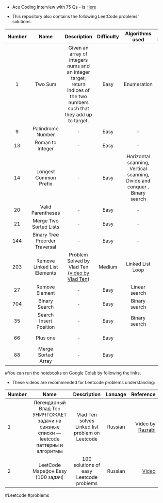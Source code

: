 * Ace Coding Interview with 75 Qs - is [Here](https://github.com/BISH0808/Leetcode_problems/tree/main/Leetcode75)

* This repository also contains the following LeetCode problems' solutions:

| Number        | Name                             | Description        |  Difficulty        |  Algorithms used        |  Online Notebook |  Tags | Leetcode adress|
|:-----------:|:--------------------------------:|:------------------:|:------------------:|:-----------------------:|:-----------------:|:---------------:|:---------------:|
|  1            |      Two Sum                     |  Given an array of integers nums and an integer target, return indices of the two numbers such that they add up to target.       |  Easy     | Enumeration          | [My Notebook](https://colab.research.google.com/github/BISH0808/Leetcode_problems/blob/main/Problem_1_Two_Sum.ipynb) |   | |
|  9            |      Palindrome Number           |  -        |  Easy                       | -          |[My Notebook](https://colab.research.google.com/github/BISH0808/Leetcode_problems/blob/main/Problem_9_Palindrome_Number.ipynb) | |  |  |
|  13            |      Roman to Integer  |  -             |  Easy           | -         |[My Notebook](https://colab.research.google.com/github/BISH0808/Leetcode_problems/blob/main/Problem_13_Roman_to_Integer.ipynb) |   | 
|  14            |      Longest Common Prefix    |  -                 |  Easy     | Horizontal scanning, Vertical scanning, Divide and conquer , Binary search         |[My Notebook](https://colab.research.google.com/github/BISH0808/Leetcode_problems/blob/main/Problem_14_Longest_Common_Prefix.ipynb) |   |  |
|  20            |      Valid Parentheses        |  -               |  Easy             | -        |[My Notebook](https://colab.research.google.com/github/BISH0808/Leetcode_problems/blob/main/Problem_14_Longest_Common_Prefix.ipynb) |   |  |
|  21            |      Merge Two Sorted Lists        |  -              |  Easy              | -         |[My Notebook](https://colab.research.google.com/github/BISH0808/Leetcode_problems/blob/main/Problem_21_Merge_Two_Sorted_Lists.ipynb) |  |  |
|  144            |       Binary Tree Preorder Traversal        |  -            |  Easy                | -         |[My Notebook](https://colab.research.google.com/github/BISH0808/Leetcode_problems/blob/main/Problem_144_Binary_Tree_Preorder_Traversal.ipynb) |  | |
|  203            |       Remove Linked List Elements        |  Problem Solved by Vlad Ten ([video by Vlad Ten](https://www.youtube.com/watch?v=b6-_GVGrgzw&list=PLdrkFH5HIVuA8Qx2zReirF-4YTTrMP5KW&index=4&t=442s))            |  Medium      | Linked List Loop       |[My Notebook](https://colab.research.google.com/drive/1PZf8LeNWTMRmiN-jUQ9yvi0nO_tT5-AC) |  | |
|  27            |       Remove Element        |  -            |  Easy                | Linear search        |[My Notebook](https://colab.research.google.com/drive/1FZIGqbGc9vQxLhaQP4M78l1LMbd80fBL#scrollTo=Wi6D0zZePzD-) |    |  |
|  704            |       Binary Search        |  -            |  Easy                | Binary search        |[My Notebook](https://colab.research.google.com/drive/1V7QKybL0dHWWTtZcGLoxOujNwg8fXzHB) |  | |
|  35       |     Search Insert Position         |  -            |  Easy                | Binary search        |[My Notebook](https://colab.research.google.com/drive/1r0_CsKr14R_vBNpmnuTvt7Qv7L2WR5sA)| #Array | |
|  66       |     Plus one         |  -            |  Easy                |         |[My Notebook](https://colab.research.google.com/drive/1r8jvahjO-ZjoY3AUKA_r76-Wzo0aUfIS#scrollTo=swIy5qLWTX2A)| #Array | [Plus one](https://leetcode.com/problems/plus-one/)
|  88       |     Merge Sorted Array         |  -            |  Easy                |         |[My Notebook](https://colab.research.google.com/drive/11o45uEv866Jx6xnjbdZZNwJ5lmCd_ILS#scrollTo=fia9w0eITZKc)| #Array | [Merge Sorted Array](https://leetcode.com/problems/merge-sorted-array/)

#You can run the notebooks on Google Colab by following the links.


* These videos are recommended for Leetcode problems understanding:


| Number        | Name                             | Description                                                   |  Lanuage         |  Reference       | 
| ------------- |:--------------------------------:|:-------------------------------------------------------------:|:----------------:|-----------------:|
|  1            |      Легендарный Влад Тен УНИЧТОЖАЕТ задачи на связные списки — leetcode паттерны и алгоритмы           |  Vlad Ten solves Linked list  problem on Leetcode           | Russian          | [Video by Razrabi ](https://www.youtube.com/watch?v=b6-_GVGrgzw&list=PLdrkFH5HIVuA8Qx2zReirF-4YTTrMP5KW&index=2)
|  2            |      LeetCode Марафон Easy (100 задач)      |  100 solutions of easy Leetcode problems           | Russian          | [Video ](https://www.youtube.com/watch?v=Pp84Sv041xA&list=PLdrkFH5HIVuA8Qx2zReirF-4YTTrMP5KW&index=3&t=12s)


 #Leetcode #problems

